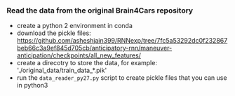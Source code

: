 ### Read the data from the original Brain4Cars repository

* create a python 2 environment in conda
* download the pickle files: https://github.com/asheshjain399/RNNexp/tree/7fc5a53292dc0f232867beb66c3a9ef845d705cb/anticipatory-rnn/maneuver-anticipation/checkpoints/all_new_features/
* create a direcotry to store the data, for example: './original_data/train_data_*.pik'
* run the `data_reader_py27.py` script to create pickle files that you can use in python3
